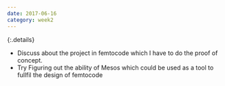 ```yaml
---
date: 2017-06-16
category: week2
---
```

{:.details}
- Discuss about the project in femtocode which I have to do the proof of concept.
- Try Figuring out the ability of Mesos which could be used as a tool to fullfil the design of femtocode
